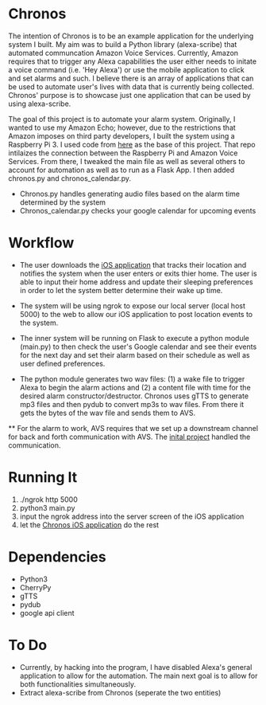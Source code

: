 # Chronos

The intention of Chronos is to be an example application for the underlying system I built. My aim was to build a Python 
library (alexa-scribe) that automated communcation Amazon Voice Services. Currently, Amazon requires that to trigger 
any Alexa capabilities the user either needs to initate a voice command (i.e. 'Hey Alexa') or use the mobile application 
to click and set alarms and such. I believe there is an array of applications that can be used to automate user's lives
with data that is currently being collected. Chronos' purpose is to showcase just one application that can be used by using
alexa-scribe.



The goal of this project is to automate your alarm system. Originally, I wanted to use my Amazon Echo; however, due to the
restrictions that Amazon imposes on third party developers, I built the system using a Raspberry Pi 3. I used code 
from [here](https://github.com/nicholasjconn/python-alexa-voice-service) as the base of this project. That repo intilaizes the connection between the Raspberry Pi and Amazon Voice Services. From there, I tweaked the main file as well as several others to 
account for automation as well as to run as a Flask App. I then added chronos.py and chronos_calendar.py.

- Chronos.py handles generating audio files based on the alarm time determined by the system
- Chronos_calendar.py checks your google calendar for upcoming events


# Workflow

- The user downloads the [iOS application](https://github.com/dwallach1/chronos-ios) that tracks their location 
and notifies the system when the user enters or exits thier home. The user is able to input their home address 
and update their sleeping preferences in order to let the system better determine their wake up time.

- The system will be using ngrok to expose our local server (local host 5000) to the web to allow our 
iOS application to post location events to the system.
 
- The inner system will be running on Flask to execute a python module (main.py) to then check the user's Google calendar 
and see their events for the next day and set their alarm based on their schedule as well as user defined preferences.

- The python module generates two wav files: (1) a wake file to trigger Alexa to begin the alarm actions and (2) a content
 file with time for the desired alarm constructor/destructor. Chronos uses gTTS to generate mp3 files and then pydub to 
 convert mp3s to wav files. From there it gets the bytes of the wav file and sends them to AVS. 

 ** For the alarm to work, AVS requires that we set up a downstream channel for back and forth communication with AVS. The 
 [inital project](https://github.com/nicholasjconn/python-alexa-voice-service) handled the communication. 

# Running It

1. ./ngrok http 5000
2. python3 main.py
3. input the ngrok address into the server screen of the iOS application
4. let the [Chronos iOS application](https://github.com/dwallach1/chronos-ios) do the rest

# Dependencies

 - Python3
 - CherryPy
 - gTTS
 - pydub
 - google api client


# To Do

- Currently, by hacking into the program, I have disabled Alexa's general application to allow for the automation. 
The main next goal is to allow for both functionalities simultaneously. 
- Extract alexa-scribe from Chronos (seperate the two entities)

